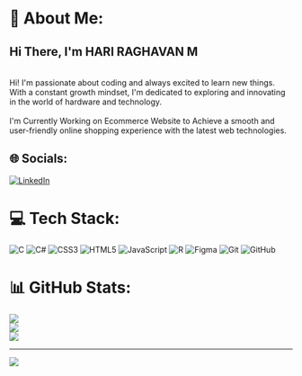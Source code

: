 # 💫 About Me:
## Hi There, I'm HARI RAGHAVAN M<br>
<br>Hi! I'm passionate about coding and always excited to learn new things. With a constant growth mindset, I'm dedicated to exploring and innovating in the world of hardware and technology.<br><br>I'm Currently Working on Ecommerce Website to Achieve a smooth and user-friendly online shopping experience with the latest web technologies.


## 🌐 Socials:
[![LinkedIn](https://img.shields.io/badge/LinkedIn-%230077B5.svg?logo=linkedin&logoColor=white)](https://linkedin.com/in/m-hari-raghavan-6981a72a1) 

# 💻 Tech Stack:
![C](https://img.shields.io/badge/c-%2300599C.svg?style=for-the-badge&logo=c&logoColor=white) ![C#](https://img.shields.io/badge/c%23-%23239120.svg?style=for-the-badge&logo=csharp&logoColor=white) ![CSS3](https://img.shields.io/badge/css3-%231572B6.svg?style=for-the-badge&logo=css3&logoColor=white) ![HTML5](https://img.shields.io/badge/html5-%23E34F26.svg?style=for-the-badge&logo=html5&logoColor=white) ![JavaScript](https://img.shields.io/badge/javascript-%23323330.svg?style=for-the-badge&logo=javascript&logoColor=%23F7DF1E) ![R](https://img.shields.io/badge/r-%23276DC3.svg?style=for-the-badge&logo=r&logoColor=white) ![Figma](https://img.shields.io/badge/figma-%23F24E1E.svg?style=for-the-badge&logo=figma&logoColor=white) ![Git](https://img.shields.io/badge/git-%23F05033.svg?style=for-the-badge&logo=git&logoColor=white) ![GitHub](https://img.shields.io/badge/github-%23121011.svg?style=for-the-badge&logo=github&logoColor=white)
# 📊 GitHub Stats:
![](https://github-readme-stats.vercel.app/api?username=SimpleDev505&theme=blue-green&hide_border=false&include_all_commits=false&count_private=true)<br/>
![](https://github-readme-streak-stats.herokuapp.com/?user=SimpleDev505&theme=blue-green&hide_border=false)<br/>
![](https://github-readme-stats.vercel.app/api/top-langs/?username=SimpleDev505&theme=blue-green&hide_border=false&include_all_commits=false&count_private=true&layout=compact)

---
[![](https://visitcount.itsvg.in/api?id=SimpleDev505&icon=6&color=9)](https://visitcount.itsvg.in)

